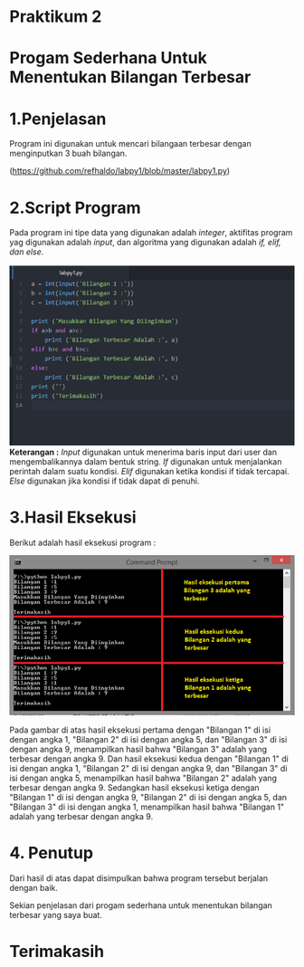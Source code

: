 # Praktikum 2
# Progam Sederhana Untuk Menentukan Bilangan Terbesar
# 1.Penjelasan
Program ini digunakan untuk mencari bilangaan terbesar dengan menginputkan 3 buah bilangan. 

(https://github.com/refhaldo/labpy1/blob/master/labpy1.py)
# 2.Script Program
Pada program ini tipe data yang digunakan adalah *integer*, aktifitas program yag digunakan adalah *input*, dan algoritma yang digunakan adalah *if, elif, dan else*. 

![image](https://github.com/refhaldo/labpy1/blob/master/1.png?raw=true)
**Keterangan :**
*Input* digunakan untuk menerima baris input dari user dan mengembalikannya dalam bentuk string.
*If* digunakan untuk menjalankan perintah dalam suatu kondisi.
*Elif* digunakan ketika kondisi if tidak tercapai.
*Else* digunakan jika kondisi if tidak dapat di penuhi.
# 3.Hasil Eksekusi
Berikut adalah hasil eksekusi program :

![image](https://github.com/refhaldo/labpy1/blob/master/6.png?raw=true) 

Pada gambar di atas hasil eksekusi pertama dengan "Bilangan 1" di isi dengan angka 1, "Bilangan 2" di isi dengan angka 5, dan "Bilangan 3" di isi dengan angka 9, menampilkan hasil bahwa "Bilangan 3" adalah yang terbesar dengan angka 9. 
Dan hasil eksekusi kedua dengan "Bilangan 1" di isi dengan angka 1, "Bilangan 2" di isi dengan angka 9, dan "Bilangan 3" di isi dengan angka 5, menampilkan hasil bahwa "Bilangan 2" adalah yang terbesar dengan angka 9. 
Sedangkan hasil eksekusi ketiga dengan "Bilangan 1" di isi dengan angka 9, "Bilangan 2" di isi dengan angka 5, dan "Bilangan 3" di isi dengan angka 1, menampilkan hasil bahwa "Bilangan 1" adalah yang terbesar dengan angka 9.
# 4. Penutup
Dari hasil di atas dapat disimpulkan bahwa program tersebut berjalan dengan baik.

Sekian penjelasan dari progam sederhana untuk menentukan bilangan terbesar yang saya buat.  
# Terimakasih
